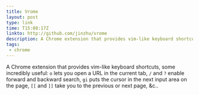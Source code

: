 ```yaml
---
title: Vrome
layout: post
type: link
time: T15:08:17Z
linkto: http://github.com/jinzhu/vrome
description: A Chrome extension that provides vim-like keyboard shortcuts.
tags: 
 - chrome
---
```


A Chrome extension that provides vim-like keyboard shortcuts, some incredibly useful: `o` lets you open a URL in the current tab, `/` and `?` enable forward and backward search, `gi` puts the cursor in the next input area on the page, `[[` and `]]` take you to the previous or next page, <span class="amp">&amp;</span>c..
